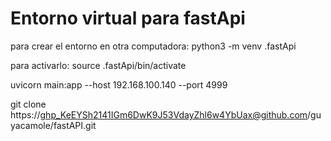 # Entorno virtual para fastApi
para crear el entorno en otra computadora:
python3 -m venv .fastApi

para activarlo:
source .fastApi/bin/activate

uvicorn main:app --host 192.168.100.140 --port 4999

git clone https://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@github.com/guyacamole/fastAPI.git